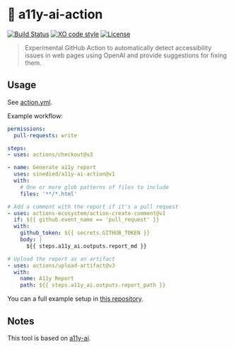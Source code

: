 # :robot: a11y-ai-action

[![Build Status](https://github.com/sinedied/a11y-ai-action/workflows/build/badge.svg)](https://github.com/sinedied/a11y-ai-action/actions)
[![XO code style](https://img.shields.io/badge/code_style-XO-5ed9c7.svg)](https://github.com/sindresorhus/xo)
[![License](https://img.shields.io/badge/license-MIT-blue.svg)](LICENSE)

> Experimental GitHub Action to automatically detect accessibility issues in web pages using OpenAI and provide suggestions for fixing them.

## Usage

See [action.yml](action.yml).

Example workflow:
```yaml
permissions:
  pull-requests: write

steps:
- uses: actions/checkout@v3

- name: Generate a11y report
  uses: sinedied/a11y-ai-action@v1
  with:
    # One or more glob patterns of files to include
    files: '**/*.html'

# Add a comment with the report if it's a pull request
- uses: actions-ecosystem/action-create-comment@v1
  if: ${{ github.event_name == 'pull_request' }}
  with:
    github_token: ${{ secrets.GITHUB_TOKEN }}
    body: |
      ${{ steps.a11y_ai.outputs.report_md }}

# Upload the report as an artifact
- uses: actions/upload-artifact@v3
  with:
    name: A11y Report
    path: ${{ steps.a11y_ai.outputs.report_path }}
```

You can a full example setup in [this repository](https://github.com/sinedied/a11y-ai/blob/main/.github/workflows/action.yml).

## Notes

This tool is based on [a11y-ai](https://github.com/sinedied/a11y-ai).
